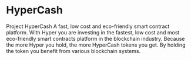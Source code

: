 # HyperCash

Project HyperCash
A fast, low cost and eco-friendly smart contract platform.
With Hyper you are investing in the fastest, low cost and most eco-friendly smart contracts platform in the blockchain industry. Because the more Hyper you hold, the more HyperCash tokens you get. By holding the token you benefit from various blockchain systems.

